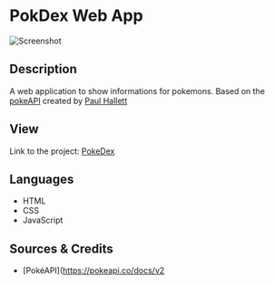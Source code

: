 # PokDex Web App

![Screenshot](https://github.com/hansashi/simple-js-app/tree/main/resources/screenshot-pokedex.jpg)

## Description

A web application to show informations for pokemons. Based on the [pokeAPI](https://github.com/PokeAPI/pokeapi) created by [Paul Hallett](https://github.com/phalt)

## View

Link to the project: [PokeDex](https://hansashi.github.io/simple-js-app/)

## Languages
- HTML
- CSS
- JavaScript

## Sources & Credits
- [PokéAPI](https://pokeapi.co/docs/v2
